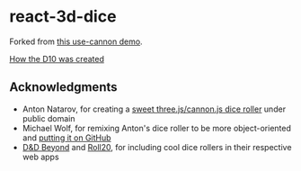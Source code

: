 # react-3d-dice

Forked from [this use-cannon demo](https://codesandbox.io/s/r3f-cannon-instanced-physics-devf8).

[How the D10 was created](https://aqandrew.com/blog/10-sided-die-react/)

## Acknowledgments

- Anton Natarov, for creating a [sweet three.js/cannon.js dice roller](http://a.teall.info/dice) under public domain
- Michael Wolf, for remixing Anton's dice roller to be more object-oriented and [putting it on GitHub](https://github.com/byWulf/threejs-dice)
- [D&D Beyond](https://www.dndbeyond.com/) and [Roll20](https://roll20.net/), for including cool dice rollers in their respective web apps
